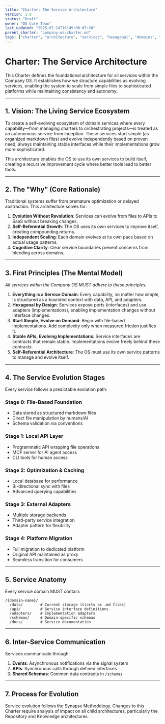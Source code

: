 ```yaml
---
title: "Charter: The Service Architecture"
version: 1.0
status: "Draft"
owner: "OS Core Team"
last_updated: "2025-07-14T16:49:00-07:00"
parent_charter: "company-os.charter.md"
tags: ["charter", "architecture", "services", "hexagonal", "domains", "evolution"]
---
```


# **Charter: The Service Architecture**

This Charter defines the foundational architecture for all services within the Company OS. It establishes how we structure capabilities as evolving services, enabling the system to scale from simple files to sophisticated platforms while maintaining consistency and autonomy.

---

## **1. Vision: The Living Service Ecosystem**

To create a self-evolving ecosystem of domain services where every capability—from managing charters to orchestrating projects—is treated as an autonomous service from inception. These services start simple (as organized markdown files) and evolve independently based on proven need, always maintaining stable interfaces while their implementations grow more sophisticated.

This architecture enables the OS to use its own services to build itself, creating a recursive improvement cycle where better tools lead to better tools.

---

## **2. The "Why" (Core Rationale)**

Traditional systems suffer from premature optimization or delayed abstraction. This architecture solves for:

1. **Evolution Without Revolution**: Services can evolve from files to APIs to SaaS without breaking changes.
2. **Self-Referential Growth**: The OS uses its own services to improve itself, creating compounding returns.
3. **Independent Scaling**: Each domain evolves at its own pace based on actual usage patterns.
4. **Cognitive Clarity**: Clear service boundaries prevent concerns from bleeding across domains.

---

## **3. First Principles (The Mental Model)**

*All services within the Company OS MUST adhere to these principles.*

1. **Everything is a Service Domain**: Every capability, no matter how simple, is structured as a bounded context with data, API, and adapters.
2. **Hexagonal by Design**: Services expose ports (interfaces) and use adapters (implementations), enabling implementation changes without interface changes.
3. **Start Simple, Evolve on Demand**: Begin with file-based implementations. Add complexity only when measured friction justifies it.
4. **Stable APIs, Evolving Implementations**: Service interfaces are contracts that remain stable. Implementations evolve freely behind these contracts.
5. **Self-Referential Architecture**: The OS must use its own service patterns to manage and evolve itself.

---

## **4. The Service Evolution Stages**

Every service follows a predictable evolution path:

### Stage 0: File-Based Foundation
- Data stored as structured markdown files
- Direct file manipulation by humans/AI
- Schema validation via conventions

### Stage 1: Local API Layer
- Programmatic API wrapping file operations
- MCP server for AI agent access
- CLI tools for human access

### Stage 2: Optimization & Caching
- Local database for performance
- Bi-directional sync with files
- Advanced querying capabilities

### Stage 3: External Adapters
- Multiple storage backends
- Third-party service integration
- Adapter pattern for flexibility

### Stage 4: Platform Migration
- Full migration to dedicated platform
- Original API maintained as proxy
- Seamless transition for consumers

---

## **5. Service Anatomy**

Every service domain MUST contain:

```
/{domain-name}/
  /data/        # Current storage (starts as .md files)
  /api/         # Service interface definitions
  /adapters/    # Implementation adapters
  /schemas/     # Domain-specific schemas
  /docs/        # Service documentation
```

---

## **6. Inter-Service Communication**

Services communicate through:
1. **Events**: Asynchronous notifications via the signal system
2. **APIs**: Synchronous calls through defined interfaces
3. **Shared Schemas**: Common data contracts in `/schemas`

---

## **7. Process for Evolution**

Service evolution follows the Synapse Methodology. Changes to this Charter require analysis of impact on all child architectures, particularly the Repository and Knowledge architectures.
